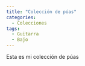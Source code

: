 ```yaml
---
title: "Colección de púas"
categories:
  - Colecciones
tags:
  - Guitarra
  - Bajo
---
```


Esta es mi colección de púas
